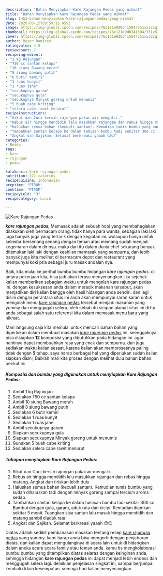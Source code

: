 ```yaml
---
description: "Bahan Menyiapkan Kare Rajungan Pedas yang nikmat"
title: "Bahan Menyiapkan Kare Rajungan Pedas yang nikmat"
slug: 1453-bahan-menyiapkan-kare-rajungan-pedas-yang-nikmat
date: 2020-08-15T09:59:16.459Z
image: https://img-global.cpcdn.com/recipes/76c121e9d0341504/751x532cq70/kare-rajungan-pedas-foto-resep-utama.jpg
thumbnail: https://img-global.cpcdn.com/recipes/76c121e9d0341504/751x532cq70/kare-rajungan-pedas-foto-resep-utama.jpg
cover: https://img-global.cpcdn.com/recipes/76c121e9d0341504/751x532cq70/kare-rajungan-pedas-foto-resep-utama.jpg
author: Mason Ramirez
ratingvalue: 4.8
reviewcount: 7
recipeingredient:
- "1 kg Rajungan"
- "750 cc santan kelapa"
- "10 siung Bawang merah"
- "8 siung bawang putih"
- "6 butir kemiri"
- "1 ruas kunyit"
- "1 ruas jahe"
- "secukupnya garam"
- "secukupnya gula"
- "secukupnya Minyak goreng untuk menumis"
- "5 buah cabe kriting"
- "selera cabe rawit menurut"
recipeinstructions:
- "Sikat dan Cuci bersih rajungan pakai air mengalir."
- "Rebus air hingga mendidih lalu masukkan rajungan dan rebus hingga matang. Angkat dan tiriskan lebih dulu"
- "Haluskan semua bahan (kecuali santan). Kemudian tumis bumbu yang sudah dihaluskan tadi dengan minyak goreng sampai tercium aroma sedap."
- "Tambahkan santan kelapa ke dalam tumisan bumbu tadi sekitar 300 cc. Bumbui dengan gula, garam, aduk rata dan cicipi. Kemudian diamkan sekitar 5 menit. Tuangkan sisa santan lalu masak hingga mendidih dan matang sambil diaduk rata."
- "Angkat dan Sajikan. Selamat berkreasi yaaah 😉😉"
categories:
- Resep
tags:
- kare
- rajungan
- pedas

katakunci: kare rajungan pedas 
nutrition: 271 calories
recipecuisine: Indonesian
preptime: "PT30M"
cooktime: "PT55M"
recipeyield: "3"
recipecategory: Lunch

---
```



![Kare Rajungan Pedas](https://img-global.cpcdn.com/recipes/76c121e9d0341504/751x532cq70/kare-rajungan-pedas-foto-resep-utama.jpg)

<b><i>kare rajungan pedas</i></b>, Memasak adalah sebuah hobi yang membahagiakan dilakukan oleh bermacam orang. tidak hanya para wanita, sebagian laki laki juga banyak juga yang tertarik dengan kegiatan ini. walaupun hanya untuk sekedar bersenang senang dengan teman atau memang sudah menjadi kegemaran dalam dirinya. maka dari itu dalam dunia chef sekarang banyak ditemukan laki laki dengan keahlian memasak yang sempurna, dan lebih banyak juga kita melihat di bermacam depot dan restaurant yang mempunyai koki pria sebagai juru masak andalan nya.



Baik, kita mulai ke perihal bumbu bumbu hidangan <i>kare rajungan pedas</i>. di antara pekerjaan kita, bisa jadi akan terasa menyenangkan jika sejenak kalian memberikan sebagian waktu untuk mengolah kare rajungan pedas ini. dengan kesuksesan anda dalam meracik makanan tersebut, akan menjadikan diri kalian bangga oleh hasil hidangan anda sendiri. dan lagi disini dengan perantara situs ini anda akan mempunyai saran saran untuk mengolah menu <u>kare rajungan pedas</u> tersebut menjadi makanan yang yummy dan menggugah selera, oleh sebab itu simpan alamat situs ini di hp anda sebagai salah satu referensi kita dalam memasak menu baru yang nikmat.


Mari langsung saja kita memulai untuk mencari bahan bahan yang diperlukan dalam membuat masakan <u><i>kare rajungan pedas</i></u> ini. seenggaknya bisa disiapkan <b>12</b> komposisi yang dibutuhkan pada hidangan ini. agar nantinya dapat membuahkan rasa yang enak dan sempurna. dan juga sediakan waktu kalian sesaat, karena kalian akan memprosesnya paling tidak dengan <b>5</b> tahap. saya harap berbagai hal yang diperlukan sudah kalian siapkan disini, Baiklah mari kita proses dengan melihat dulu bahan bahan berikut ini.

<!--inarticleads1-->

##### Komposisi dan bumbu yang digunakan untuk menyiapkan Kare Rajungan Pedas:

1. Ambil 1 kg Rajungan
1. Sediakan 750 cc santan kelapa
1. Ambil 10 siung Bawang merah
1. Ambil 8 siung bawang putih
1. Sediakan 6 butir kemiri
1. Sediakan 1 ruas kunyit
1. Sediakan 1 ruas jahe
1. Ambil secukupnya garam
1. Siapkan secukupnya gula
1. Siapkan secukupnya Minyak goreng untuk menumis
1. Gunakan 5 buah cabe kriting
1. Sediakan selera cabe rawit menurut




<!--inarticleads2-->

##### Tahapan menyiapkan Kare Rajungan Pedas:

1. Sikat dan Cuci bersih rajungan pakai air mengalir.
1. Rebus air hingga mendidih lalu masukkan rajungan dan rebus hingga matang. Angkat dan tiriskan lebih dulu
1. Haluskan semua bahan (kecuali santan). Kemudian tumis bumbu yang sudah dihaluskan tadi dengan minyak goreng sampai tercium aroma sedap.
1. Tambahkan santan kelapa ke dalam tumisan bumbu tadi sekitar 300 cc. Bumbui dengan gula, garam, aduk rata dan cicipi. Kemudian diamkan sekitar 5 menit. Tuangkan sisa santan lalu masak hingga mendidih dan matang sambil diaduk rata.
1. Angkat dan Sajikan. Selamat berkreasi yaaah 😉😉




Diatas adalah sedikit pembahasan masakan tentang resep <u>kare rajungan pedas</u> yang yummy. kami harap anda bisa mengerti dengan penjabaran diatas, dan kalian dapat mengulanginya di acara lain untuk di hidangkan dalam aneka acara acara family atau teman anda. kamu bs mengkolaborasi bumbu bumbu yang ditampilkan diatas selaras dengan keinginan anda, sehingga hidangan <b>kare rajungan pedas</b> ini dapat menjadi lebih endess dan menggugah selera lagi. demikian penjelasan singkat ini, sampai berjumpa kembali di lain kesempatan. semoga hari kalian menyenangkan.
